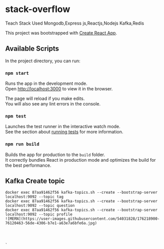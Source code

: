 # stack-overflow




Teach Stack Used Mongodb,Express js,Reactjs,Nodejs
Kafka,Redis

This project was bootstrapped with [Create React App](https://github.com/facebook/create-react-app).

## Available Scripts

In the project directory, you can run:

### `npm start`

Runs the app in the development mode.<br />
Open [http://localhost:3000](http://localhost:3000) to view it in the browser.

The page will reload if you make edits.<br />
You will also see any lint errors in the console.

### `npm test`

Launches the test runner in the interactive watch mode.<br />
See the section about [running tests](https://facebook.github.io/create-react-app/docs/running-tests) for more information.

### `npm run build`

Builds the app for production to the `build` folder.<br />
It correctly bundles React in production mode and optimizes the build for the best performance.

## Kafka Create topic
```
docker exec 87aa91462f56 kafka-topics.sh --create --bootstrap-server localhost:9092 --topic tag
docker exec 87aa91462f56 kafka-topics.sh --create --bootstrap-server localhost:9092 --topic question
docker exec 87aa91462f56 kafka-topics.sh --create --bootstrap-server localhost:9092 --topic profile
![MERN](https://user-images.githubusercontent.com/54031828/176218900-76120463-56de-4306-b7e1-a63e7a6bfe6a.jpg)




`

